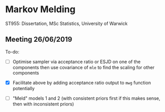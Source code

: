 # Markov Melding
ST955: Dissertation, MSc Statistics, University of Warwick

## Meeting 26/06/2019
To-do:
- [ ] Optimise sampler via acceptance ratio or ESJD on one of the components then use covariance of `mle` to find the scaling for other components
- [x] Facilitate above by adding acceptance ratio output to `mwg` function potentially
- [ ] "Meld" models 1 and 2 (with consistent priors first if this makes sense, then with inconsistent priors)

